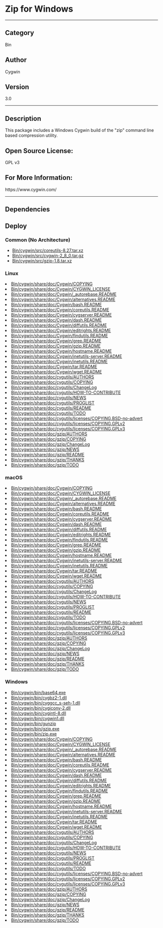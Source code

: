 # Zip for Windows
___

## Category
Bin

## Author
Cygwin

## Version
3.0

___

## Description
<p>This package includes a Windows Cygwin build of the "zip" command line based compression utility.</p>

<h2>Open Source License:</h2>
<p>GPL v3<br>

<h2>For More Information:</h2>
<p>https://www.cygwin.com/</p>

___

## Dependencies

## Deploy

### Common (No Architecture)

<ul>
<li><a href="https://gitlab.com/WeSuckLess/Reactor/-/blob/master/Atoms/com.Cygwin.Zip/Bin/cygwin/src/coreutils-8.27.tar.xz?ref_type=heads">Bin/cygwin/src/coreutils-8.27.tar.xz</a></li>
<li><a href="https://gitlab.com/WeSuckLess/Reactor/-/blob/master/Atoms/com.Cygwin.Zip/Bin/cygwin/src/cygwin-2_8_0.tar.gz?ref_type=heads">Bin/cygwin/src/cygwin-2_8_0.tar.gz</a></li>
<li><a href="https://gitlab.com/WeSuckLess/Reactor/-/blob/master/Atoms/com.Cygwin.Zip/Bin/cygwin/src/gzip-1.8.tar.xz?ref_type=heads">Bin/cygwin/src/gzip-1.8.tar.xz</a></li>
</ul>

### Linux

<li><a href="https://gitlab.com/WeSuckLess/Reactor/-/blob/master/Atoms/com.Cygwin.Zip/Linux/Bin/cygwin/share/doc/Cygwin/COPYING?ref_type=heads">Bin/cygwin/share/doc/Cygwin/COPYING</a></li>
<li><a href="https://gitlab.com/WeSuckLess/Reactor/-/blob/master/Atoms/com.Cygwin.Zip/Linux/Bin/cygwin/share/doc/Cygwin/CYGWIN_LICENSE?ref_type=heads">Bin/cygwin/share/doc/Cygwin/CYGWIN_LICENSE</a></li>
<li><a href="https://gitlab.com/WeSuckLess/Reactor/-/blob/master/Atoms/com.Cygwin.Zip/Linux/Bin/cygwin/share/doc/Cygwin/_autorebase.README?ref_type=heads">Bin/cygwin/share/doc/Cygwin/_autorebase.README</a></li>
<li><a href="https://gitlab.com/WeSuckLess/Reactor/-/blob/master/Atoms/com.Cygwin.Zip/Linux/Bin/cygwin/share/doc/Cygwin/alternatives.README?ref_type=heads">Bin/cygwin/share/doc/Cygwin/alternatives.README</a></li>
<li><a href="https://gitlab.com/WeSuckLess/Reactor/-/blob/master/Atoms/com.Cygwin.Zip/Linux/Bin/cygwin/share/doc/Cygwin/bash.README?ref_type=heads">Bin/cygwin/share/doc/Cygwin/bash.README</a></li>
<li><a href="https://gitlab.com/WeSuckLess/Reactor/-/blob/master/Atoms/com.Cygwin.Zip/Linux/Bin/cygwin/share/doc/Cygwin/coreutils.README?ref_type=heads">Bin/cygwin/share/doc/Cygwin/coreutils.README</a></li>
<li><a href="https://gitlab.com/WeSuckLess/Reactor/-/blob/master/Atoms/com.Cygwin.Zip/Linux/Bin/cygwin/share/doc/Cygwin/cygserver.README?ref_type=heads">Bin/cygwin/share/doc/Cygwin/cygserver.README</a></li>
<li><a href="https://gitlab.com/WeSuckLess/Reactor/-/blob/master/Atoms/com.Cygwin.Zip/Linux/Bin/cygwin/share/doc/Cygwin/dash.README?ref_type=heads">Bin/cygwin/share/doc/Cygwin/dash.README</a></li>
<li><a href="https://gitlab.com/WeSuckLess/Reactor/-/blob/master/Atoms/com.Cygwin.Zip/Linux/Bin/cygwin/share/doc/Cygwin/diffutils.README?ref_type=heads">Bin/cygwin/share/doc/Cygwin/diffutils.README</a></li>
<li><a href="https://gitlab.com/WeSuckLess/Reactor/-/blob/master/Atoms/com.Cygwin.Zip/Linux/Bin/cygwin/share/doc/Cygwin/editrights.README?ref_type=heads">Bin/cygwin/share/doc/Cygwin/editrights.README</a></li>
<li><a href="https://gitlab.com/WeSuckLess/Reactor/-/blob/master/Atoms/com.Cygwin.Zip/Linux/Bin/cygwin/share/doc/Cygwin/findutils.README?ref_type=heads">Bin/cygwin/share/doc/Cygwin/findutils.README</a></li>
<li><a href="https://gitlab.com/WeSuckLess/Reactor/-/blob/master/Atoms/com.Cygwin.Zip/Linux/Bin/cygwin/share/doc/Cygwin/grep.README?ref_type=heads">Bin/cygwin/share/doc/Cygwin/grep.README</a></li>
<li><a href="https://gitlab.com/WeSuckLess/Reactor/-/blob/master/Atoms/com.Cygwin.Zip/Linux/Bin/cygwin/share/doc/Cygwin/gzip.README?ref_type=heads">Bin/cygwin/share/doc/Cygwin/gzip.README</a></li>
<li><a href="https://gitlab.com/WeSuckLess/Reactor/-/blob/master/Atoms/com.Cygwin.Zip/Linux/Bin/cygwin/share/doc/Cygwin/hostname.README?ref_type=heads">Bin/cygwin/share/doc/Cygwin/hostname.README</a></li>
<li><a href="https://gitlab.com/WeSuckLess/Reactor/-/blob/master/Atoms/com.Cygwin.Zip/Linux/Bin/cygwin/share/doc/Cygwin/inetutils-server.README?ref_type=heads">Bin/cygwin/share/doc/Cygwin/inetutils-server.README</a></li>
<li><a href="https://gitlab.com/WeSuckLess/Reactor/-/blob/master/Atoms/com.Cygwin.Zip/Linux/Bin/cygwin/share/doc/Cygwin/inetutils.README?ref_type=heads">Bin/cygwin/share/doc/Cygwin/inetutils.README</a></li>
<li><a href="https://gitlab.com/WeSuckLess/Reactor/-/blob/master/Atoms/com.Cygwin.Zip/Linux/Bin/cygwin/share/doc/Cygwin/tar.README?ref_type=heads">Bin/cygwin/share/doc/Cygwin/tar.README</a></li>
<li><a href="https://gitlab.com/WeSuckLess/Reactor/-/blob/master/Atoms/com.Cygwin.Zip/Linux/Bin/cygwin/share/doc/Cygwin/wget.README?ref_type=heads">Bin/cygwin/share/doc/Cygwin/wget.README</a></li>
<li><a href="https://gitlab.com/WeSuckLess/Reactor/-/blob/master/Atoms/com.Cygwin.Zip/Linux/Bin/cygwin/share/doc/cygutils/AUTHORS?ref_type=heads">Bin/cygwin/share/doc/cygutils/AUTHORS</a></li>
<li><a href="https://gitlab.com/WeSuckLess/Reactor/-/blob/master/Atoms/com.Cygwin.Zip/Linux/Bin/cygwin/share/doc/cygutils/COPYING?ref_type=heads">Bin/cygwin/share/doc/cygutils/COPYING</a></li>
<li><a href="https://gitlab.com/WeSuckLess/Reactor/-/blob/master/Atoms/com.Cygwin.Zip/Linux/Bin/cygwin/share/doc/cygutils/ChangeLog?ref_type=heads">Bin/cygwin/share/doc/cygutils/ChangeLog</a></li>
<li><a href="https://gitlab.com/WeSuckLess/Reactor/-/blob/master/Atoms/com.Cygwin.Zip/Linux/Bin/cygwin/share/doc/cygutils/HOW-TO-CONTRIBUTE?ref_type=heads">Bin/cygwin/share/doc/cygutils/HOW-TO-CONTRIBUTE</a></li>
<li><a href="https://gitlab.com/WeSuckLess/Reactor/-/blob/master/Atoms/com.Cygwin.Zip/Linux/Bin/cygwin/share/doc/cygutils/NEWS?ref_type=heads">Bin/cygwin/share/doc/cygutils/NEWS</a></li>
<li><a href="https://gitlab.com/WeSuckLess/Reactor/-/blob/master/Atoms/com.Cygwin.Zip/Linux/Bin/cygwin/share/doc/cygutils/PROGLIST?ref_type=heads">Bin/cygwin/share/doc/cygutils/PROGLIST</a></li>
<li><a href="https://gitlab.com/WeSuckLess/Reactor/-/blob/master/Atoms/com.Cygwin.Zip/Linux/Bin/cygwin/share/doc/cygutils/README?ref_type=heads">Bin/cygwin/share/doc/cygutils/README</a></li>
<li><a href="https://gitlab.com/WeSuckLess/Reactor/-/blob/master/Atoms/com.Cygwin.Zip/Linux/Bin/cygwin/share/doc/cygutils/TODO?ref_type=heads">Bin/cygwin/share/doc/cygutils/TODO</a></li>
<li><a href="https://gitlab.com/WeSuckLess/Reactor/-/blob/master/Atoms/com.Cygwin.Zip/Linux/Bin/cygwin/share/doc/cygutils/licenses/COPYING.BSD-no-advert?ref_type=heads">Bin/cygwin/share/doc/cygutils/licenses/COPYING.BSD-no-advert</a></li>
<li><a href="https://gitlab.com/WeSuckLess/Reactor/-/blob/master/Atoms/com.Cygwin.Zip/Linux/Bin/cygwin/share/doc/cygutils/licenses/COPYING.GPLv2?ref_type=heads">Bin/cygwin/share/doc/cygutils/licenses/COPYING.GPLv2</a></li>
<li><a href="https://gitlab.com/WeSuckLess/Reactor/-/blob/master/Atoms/com.Cygwin.Zip/Linux/Bin/cygwin/share/doc/cygutils/licenses/COPYING.GPLv3?ref_type=heads">Bin/cygwin/share/doc/cygutils/licenses/COPYING.GPLv3</a></li>
<li><a href="https://gitlab.com/WeSuckLess/Reactor/-/blob/master/Atoms/com.Cygwin.Zip/Linux/Bin/cygwin/share/doc/gzip/AUTHORS?ref_type=heads">Bin/cygwin/share/doc/gzip/AUTHORS</a></li>
<li><a href="https://gitlab.com/WeSuckLess/Reactor/-/blob/master/Atoms/com.Cygwin.Zip/Linux/Bin/cygwin/share/doc/gzip/COPYING?ref_type=heads">Bin/cygwin/share/doc/gzip/COPYING</a></li>
<li><a href="https://gitlab.com/WeSuckLess/Reactor/-/blob/master/Atoms/com.Cygwin.Zip/Linux/Bin/cygwin/share/doc/gzip/ChangeLog?ref_type=heads">Bin/cygwin/share/doc/gzip/ChangeLog</a></li>
<li><a href="https://gitlab.com/WeSuckLess/Reactor/-/blob/master/Atoms/com.Cygwin.Zip/Linux/Bin/cygwin/share/doc/gzip/NEWS?ref_type=heads">Bin/cygwin/share/doc/gzip/NEWS</a></li>
<li><a href="https://gitlab.com/WeSuckLess/Reactor/-/blob/master/Atoms/com.Cygwin.Zip/Linux/Bin/cygwin/share/doc/gzip/README?ref_type=heads">Bin/cygwin/share/doc/gzip/README</a></li>
<li><a href="https://gitlab.com/WeSuckLess/Reactor/-/blob/master/Atoms/com.Cygwin.Zip/Linux/Bin/cygwin/share/doc/gzip/THANKS?ref_type=heads">Bin/cygwin/share/doc/gzip/THANKS</a></li>
<li><a href="https://gitlab.com/WeSuckLess/Reactor/-/blob/master/Atoms/com.Cygwin.Zip/Linux/Bin/cygwin/share/doc/gzip/TODO?ref_type=heads">Bin/cygwin/share/doc/gzip/TODO</a></li>

### macOS

<li><a href="https://gitlab.com/WeSuckLess/Reactor/-/blob/master/Atoms/com.Cygwin.Zip/Mac/Bin/cygwin/share/doc/Cygwin/COPYING?ref_type=heads">Bin/cygwin/share/doc/Cygwin/COPYING</a></li>
<li><a href="https://gitlab.com/WeSuckLess/Reactor/-/blob/master/Atoms/com.Cygwin.Zip/Mac/Bin/cygwin/share/doc/Cygwin/CYGWIN_LICENSE?ref_type=heads">Bin/cygwin/share/doc/Cygwin/CYGWIN_LICENSE</a></li>
<li><a href="https://gitlab.com/WeSuckLess/Reactor/-/blob/master/Atoms/com.Cygwin.Zip/Mac/Bin/cygwin/share/doc/Cygwin/_autorebase.README?ref_type=heads">Bin/cygwin/share/doc/Cygwin/_autorebase.README</a></li>
<li><a href="https://gitlab.com/WeSuckLess/Reactor/-/blob/master/Atoms/com.Cygwin.Zip/Mac/Bin/cygwin/share/doc/Cygwin/alternatives.README?ref_type=heads">Bin/cygwin/share/doc/Cygwin/alternatives.README</a></li>
<li><a href="https://gitlab.com/WeSuckLess/Reactor/-/blob/master/Atoms/com.Cygwin.Zip/Mac/Bin/cygwin/share/doc/Cygwin/bash.README?ref_type=heads">Bin/cygwin/share/doc/Cygwin/bash.README</a></li>
<li><a href="https://gitlab.com/WeSuckLess/Reactor/-/blob/master/Atoms/com.Cygwin.Zip/Mac/Bin/cygwin/share/doc/Cygwin/coreutils.README?ref_type=heads">Bin/cygwin/share/doc/Cygwin/coreutils.README</a></li>
<li><a href="https://gitlab.com/WeSuckLess/Reactor/-/blob/master/Atoms/com.Cygwin.Zip/Mac/Bin/cygwin/share/doc/Cygwin/cygserver.README?ref_type=heads">Bin/cygwin/share/doc/Cygwin/cygserver.README</a></li>
<li><a href="https://gitlab.com/WeSuckLess/Reactor/-/blob/master/Atoms/com.Cygwin.Zip/Mac/Bin/cygwin/share/doc/Cygwin/dash.README?ref_type=heads">Bin/cygwin/share/doc/Cygwin/dash.README</a></li>
<li><a href="https://gitlab.com/WeSuckLess/Reactor/-/blob/master/Atoms/com.Cygwin.Zip/Mac/Bin/cygwin/share/doc/Cygwin/diffutils.README?ref_type=heads">Bin/cygwin/share/doc/Cygwin/diffutils.README</a></li>
<li><a href="https://gitlab.com/WeSuckLess/Reactor/-/blob/master/Atoms/com.Cygwin.Zip/Mac/Bin/cygwin/share/doc/Cygwin/editrights.README?ref_type=heads">Bin/cygwin/share/doc/Cygwin/editrights.README</a></li>
<li><a href="https://gitlab.com/WeSuckLess/Reactor/-/blob/master/Atoms/com.Cygwin.Zip/Mac/Bin/cygwin/share/doc/Cygwin/findutils.README?ref_type=heads">Bin/cygwin/share/doc/Cygwin/findutils.README</a></li>
<li><a href="https://gitlab.com/WeSuckLess/Reactor/-/blob/master/Atoms/com.Cygwin.Zip/Mac/Bin/cygwin/share/doc/Cygwin/grep.README?ref_type=heads">Bin/cygwin/share/doc/Cygwin/grep.README</a></li>
<li><a href="https://gitlab.com/WeSuckLess/Reactor/-/blob/master/Atoms/com.Cygwin.Zip/Mac/Bin/cygwin/share/doc/Cygwin/gzip.README?ref_type=heads">Bin/cygwin/share/doc/Cygwin/gzip.README</a></li>
<li><a href="https://gitlab.com/WeSuckLess/Reactor/-/blob/master/Atoms/com.Cygwin.Zip/Mac/Bin/cygwin/share/doc/Cygwin/hostname.README?ref_type=heads">Bin/cygwin/share/doc/Cygwin/hostname.README</a></li>
<li><a href="https://gitlab.com/WeSuckLess/Reactor/-/blob/master/Atoms/com.Cygwin.Zip/Mac/Bin/cygwin/share/doc/Cygwin/inetutils-server.README?ref_type=heads">Bin/cygwin/share/doc/Cygwin/inetutils-server.README</a></li>
<li><a href="https://gitlab.com/WeSuckLess/Reactor/-/blob/master/Atoms/com.Cygwin.Zip/Mac/Bin/cygwin/share/doc/Cygwin/inetutils.README?ref_type=heads">Bin/cygwin/share/doc/Cygwin/inetutils.README</a></li>
<li><a href="https://gitlab.com/WeSuckLess/Reactor/-/blob/master/Atoms/com.Cygwin.Zip/Mac/Bin/cygwin/share/doc/Cygwin/tar.README?ref_type=heads">Bin/cygwin/share/doc/Cygwin/tar.README</a></li>
<li><a href="https://gitlab.com/WeSuckLess/Reactor/-/blob/master/Atoms/com.Cygwin.Zip/Mac/Bin/cygwin/share/doc/Cygwin/wget.README?ref_type=heads">Bin/cygwin/share/doc/Cygwin/wget.README</a></li>
<li><a href="https://gitlab.com/WeSuckLess/Reactor/-/blob/master/Atoms/com.Cygwin.Zip/Mac/Bin/cygwin/share/doc/cygutils/AUTHORS?ref_type=heads">Bin/cygwin/share/doc/cygutils/AUTHORS</a></li>
<li><a href="https://gitlab.com/WeSuckLess/Reactor/-/blob/master/Atoms/com.Cygwin.Zip/Mac/Bin/cygwin/share/doc/cygutils/COPYING?ref_type=heads">Bin/cygwin/share/doc/cygutils/COPYING</a></li>
<li><a href="https://gitlab.com/WeSuckLess/Reactor/-/blob/master/Atoms/com.Cygwin.Zip/Mac/Bin/cygwin/share/doc/cygutils/ChangeLog?ref_type=heads">Bin/cygwin/share/doc/cygutils/ChangeLog</a></li>
<li><a href="https://gitlab.com/WeSuckLess/Reactor/-/blob/master/Atoms/com.Cygwin.Zip/Mac/Bin/cygwin/share/doc/cygutils/HOW-TO-CONTRIBUTE?ref_type=heads">Bin/cygwin/share/doc/cygutils/HOW-TO-CONTRIBUTE</a></li>
<li><a href="https://gitlab.com/WeSuckLess/Reactor/-/blob/master/Atoms/com.Cygwin.Zip/Mac/Bin/cygwin/share/doc/cygutils/NEWS?ref_type=heads">Bin/cygwin/share/doc/cygutils/NEWS</a></li>
<li><a href="https://gitlab.com/WeSuckLess/Reactor/-/blob/master/Atoms/com.Cygwin.Zip/Mac/Bin/cygwin/share/doc/cygutils/PROGLIST?ref_type=heads">Bin/cygwin/share/doc/cygutils/PROGLIST</a></li>
<li><a href="https://gitlab.com/WeSuckLess/Reactor/-/blob/master/Atoms/com.Cygwin.Zip/Mac/Bin/cygwin/share/doc/cygutils/README?ref_type=heads">Bin/cygwin/share/doc/cygutils/README</a></li>
<li><a href="https://gitlab.com/WeSuckLess/Reactor/-/blob/master/Atoms/com.Cygwin.Zip/Mac/Bin/cygwin/share/doc/cygutils/TODO?ref_type=heads">Bin/cygwin/share/doc/cygutils/TODO</a></li>
<li><a href="https://gitlab.com/WeSuckLess/Reactor/-/blob/master/Atoms/com.Cygwin.Zip/Mac/Bin/cygwin/share/doc/cygutils/licenses/COPYING.BSD-no-advert?ref_type=heads">Bin/cygwin/share/doc/cygutils/licenses/COPYING.BSD-no-advert</a></li>
<li><a href="https://gitlab.com/WeSuckLess/Reactor/-/blob/master/Atoms/com.Cygwin.Zip/Mac/Bin/cygwin/share/doc/cygutils/licenses/COPYING.GPLv2?ref_type=heads">Bin/cygwin/share/doc/cygutils/licenses/COPYING.GPLv2</a></li>
<li><a href="https://gitlab.com/WeSuckLess/Reactor/-/blob/master/Atoms/com.Cygwin.Zip/Mac/Bin/cygwin/share/doc/cygutils/licenses/COPYING.GPLv3?ref_type=heads">Bin/cygwin/share/doc/cygutils/licenses/COPYING.GPLv3</a></li>
<li><a href="https://gitlab.com/WeSuckLess/Reactor/-/blob/master/Atoms/com.Cygwin.Zip/Mac/Bin/cygwin/share/doc/gzip/AUTHORS?ref_type=heads">Bin/cygwin/share/doc/gzip/AUTHORS</a></li>
<li><a href="https://gitlab.com/WeSuckLess/Reactor/-/blob/master/Atoms/com.Cygwin.Zip/Mac/Bin/cygwin/share/doc/gzip/COPYING?ref_type=heads">Bin/cygwin/share/doc/gzip/COPYING</a></li>
<li><a href="https://gitlab.com/WeSuckLess/Reactor/-/blob/master/Atoms/com.Cygwin.Zip/Mac/Bin/cygwin/share/doc/gzip/ChangeLog?ref_type=heads">Bin/cygwin/share/doc/gzip/ChangeLog</a></li>
<li><a href="https://gitlab.com/WeSuckLess/Reactor/-/blob/master/Atoms/com.Cygwin.Zip/Mac/Bin/cygwin/share/doc/gzip/NEWS?ref_type=heads">Bin/cygwin/share/doc/gzip/NEWS</a></li>
<li><a href="https://gitlab.com/WeSuckLess/Reactor/-/blob/master/Atoms/com.Cygwin.Zip/Mac/Bin/cygwin/share/doc/gzip/README?ref_type=heads">Bin/cygwin/share/doc/gzip/README</a></li>
<li><a href="https://gitlab.com/WeSuckLess/Reactor/-/blob/master/Atoms/com.Cygwin.Zip/Mac/Bin/cygwin/share/doc/gzip/THANKS?ref_type=heads">Bin/cygwin/share/doc/gzip/THANKS</a></li>
<li><a href="https://gitlab.com/WeSuckLess/Reactor/-/blob/master/Atoms/com.Cygwin.Zip/Mac/Bin/cygwin/share/doc/gzip/TODO?ref_type=heads">Bin/cygwin/share/doc/gzip/TODO</a></li>

### Windows

<li><a href="https://gitlab.com/WeSuckLess/Reactor/-/blob/master/Atoms/com.Cygwin.Zip/Windows/Bin/cygwin/bin/base64.exe?ref_type=heads">Bin/cygwin/bin/base64.exe</a></li>
<li><a href="https://gitlab.com/WeSuckLess/Reactor/-/blob/master/Atoms/com.Cygwin.Zip/Windows/Bin/cygwin/bin/cygbz2-1.dll?ref_type=heads">Bin/cygwin/bin/cygbz2-1.dll</a></li>
<li><a href="https://gitlab.com/WeSuckLess/Reactor/-/blob/master/Atoms/com.Cygwin.Zip/Windows/Bin/cygwin/bin/cyggcc_s-seh-1.dll?ref_type=heads">Bin/cygwin/bin/cyggcc_s-seh-1.dll</a></li>
<li><a href="https://gitlab.com/WeSuckLess/Reactor/-/blob/master/Atoms/com.Cygwin.Zip/Windows/Bin/cygwin/bin/cygiconv-2.dll?ref_type=heads">Bin/cygwin/bin/cygiconv-2.dll</a></li>
<li><a href="https://gitlab.com/WeSuckLess/Reactor/-/blob/master/Atoms/com.Cygwin.Zip/Windows/Bin/cygwin/bin/cygintl-8.dll?ref_type=heads">Bin/cygwin/bin/cygintl-8.dll</a></li>
<li><a href="https://gitlab.com/WeSuckLess/Reactor/-/blob/master/Atoms/com.Cygwin.Zip/Windows/Bin/cygwin/bin/cygwin1.dll?ref_type=heads">Bin/cygwin/bin/cygwin1.dll</a></li>
<li><a href="https://gitlab.com/WeSuckLess/Reactor/-/blob/master/Atoms/com.Cygwin.Zip/Windows/Bin/cygwin/bin/gunzip?ref_type=heads">Bin/cygwin/bin/gunzip</a></li>
<li><a href="https://gitlab.com/WeSuckLess/Reactor/-/blob/master/Atoms/com.Cygwin.Zip/Windows/Bin/cygwin/bin/gzip.exe?ref_type=heads">Bin/cygwin/bin/gzip.exe</a></li>
<li><a href="https://gitlab.com/WeSuckLess/Reactor/-/blob/master/Atoms/com.Cygwin.Zip/Windows/Bin/cygwin/bin/zip.exe?ref_type=heads">Bin/cygwin/bin/zip.exe</a></li>
<li><a href="https://gitlab.com/WeSuckLess/Reactor/-/blob/master/Atoms/com.Cygwin.Zip/Windows/Bin/cygwin/share/doc/Cygwin/COPYING?ref_type=heads">Bin/cygwin/share/doc/Cygwin/COPYING</a></li>
<li><a href="https://gitlab.com/WeSuckLess/Reactor/-/blob/master/Atoms/com.Cygwin.Zip/Windows/Bin/cygwin/share/doc/Cygwin/CYGWIN_LICENSE?ref_type=heads">Bin/cygwin/share/doc/Cygwin/CYGWIN_LICENSE</a></li>
<li><a href="https://gitlab.com/WeSuckLess/Reactor/-/blob/master/Atoms/com.Cygwin.Zip/Windows/Bin/cygwin/share/doc/Cygwin/_autorebase.README?ref_type=heads">Bin/cygwin/share/doc/Cygwin/_autorebase.README</a></li>
<li><a href="https://gitlab.com/WeSuckLess/Reactor/-/blob/master/Atoms/com.Cygwin.Zip/Windows/Bin/cygwin/share/doc/Cygwin/alternatives.README?ref_type=heads">Bin/cygwin/share/doc/Cygwin/alternatives.README</a></li>
<li><a href="https://gitlab.com/WeSuckLess/Reactor/-/blob/master/Atoms/com.Cygwin.Zip/Windows/Bin/cygwin/share/doc/Cygwin/bash.README?ref_type=heads">Bin/cygwin/share/doc/Cygwin/bash.README</a></li>
<li><a href="https://gitlab.com/WeSuckLess/Reactor/-/blob/master/Atoms/com.Cygwin.Zip/Windows/Bin/cygwin/share/doc/Cygwin/coreutils.README?ref_type=heads">Bin/cygwin/share/doc/Cygwin/coreutils.README</a></li>
<li><a href="https://gitlab.com/WeSuckLess/Reactor/-/blob/master/Atoms/com.Cygwin.Zip/Windows/Bin/cygwin/share/doc/Cygwin/cygserver.README?ref_type=heads">Bin/cygwin/share/doc/Cygwin/cygserver.README</a></li>
<li><a href="https://gitlab.com/WeSuckLess/Reactor/-/blob/master/Atoms/com.Cygwin.Zip/Windows/Bin/cygwin/share/doc/Cygwin/dash.README?ref_type=heads">Bin/cygwin/share/doc/Cygwin/dash.README</a></li>
<li><a href="https://gitlab.com/WeSuckLess/Reactor/-/blob/master/Atoms/com.Cygwin.Zip/Windows/Bin/cygwin/share/doc/Cygwin/diffutils.README?ref_type=heads">Bin/cygwin/share/doc/Cygwin/diffutils.README</a></li>
<li><a href="https://gitlab.com/WeSuckLess/Reactor/-/blob/master/Atoms/com.Cygwin.Zip/Windows/Bin/cygwin/share/doc/Cygwin/editrights.README?ref_type=heads">Bin/cygwin/share/doc/Cygwin/editrights.README</a></li>
<li><a href="https://gitlab.com/WeSuckLess/Reactor/-/blob/master/Atoms/com.Cygwin.Zip/Windows/Bin/cygwin/share/doc/Cygwin/findutils.README?ref_type=heads">Bin/cygwin/share/doc/Cygwin/findutils.README</a></li>
<li><a href="https://gitlab.com/WeSuckLess/Reactor/-/blob/master/Atoms/com.Cygwin.Zip/Windows/Bin/cygwin/share/doc/Cygwin/grep.README?ref_type=heads">Bin/cygwin/share/doc/Cygwin/grep.README</a></li>
<li><a href="https://gitlab.com/WeSuckLess/Reactor/-/blob/master/Atoms/com.Cygwin.Zip/Windows/Bin/cygwin/share/doc/Cygwin/gzip.README?ref_type=heads">Bin/cygwin/share/doc/Cygwin/gzip.README</a></li>
<li><a href="https://gitlab.com/WeSuckLess/Reactor/-/blob/master/Atoms/com.Cygwin.Zip/Windows/Bin/cygwin/share/doc/Cygwin/hostname.README?ref_type=heads">Bin/cygwin/share/doc/Cygwin/hostname.README</a></li>
<li><a href="https://gitlab.com/WeSuckLess/Reactor/-/blob/master/Atoms/com.Cygwin.Zip/Windows/Bin/cygwin/share/doc/Cygwin/inetutils-server.README?ref_type=heads">Bin/cygwin/share/doc/Cygwin/inetutils-server.README</a></li>
<li><a href="https://gitlab.com/WeSuckLess/Reactor/-/blob/master/Atoms/com.Cygwin.Zip/Windows/Bin/cygwin/share/doc/Cygwin/inetutils.README?ref_type=heads">Bin/cygwin/share/doc/Cygwin/inetutils.README</a></li>
<li><a href="https://gitlab.com/WeSuckLess/Reactor/-/blob/master/Atoms/com.Cygwin.Zip/Windows/Bin/cygwin/share/doc/Cygwin/tar.README?ref_type=heads">Bin/cygwin/share/doc/Cygwin/tar.README</a></li>
<li><a href="https://gitlab.com/WeSuckLess/Reactor/-/blob/master/Atoms/com.Cygwin.Zip/Windows/Bin/cygwin/share/doc/Cygwin/wget.README?ref_type=heads">Bin/cygwin/share/doc/Cygwin/wget.README</a></li>
<li><a href="https://gitlab.com/WeSuckLess/Reactor/-/blob/master/Atoms/com.Cygwin.Zip/Windows/Bin/cygwin/share/doc/cygutils/AUTHORS?ref_type=heads">Bin/cygwin/share/doc/cygutils/AUTHORS</a></li>
<li><a href="https://gitlab.com/WeSuckLess/Reactor/-/blob/master/Atoms/com.Cygwin.Zip/Windows/Bin/cygwin/share/doc/cygutils/COPYING?ref_type=heads">Bin/cygwin/share/doc/cygutils/COPYING</a></li>
<li><a href="https://gitlab.com/WeSuckLess/Reactor/-/blob/master/Atoms/com.Cygwin.Zip/Windows/Bin/cygwin/share/doc/cygutils/ChangeLog?ref_type=heads">Bin/cygwin/share/doc/cygutils/ChangeLog</a></li>
<li><a href="https://gitlab.com/WeSuckLess/Reactor/-/blob/master/Atoms/com.Cygwin.Zip/Windows/Bin/cygwin/share/doc/cygutils/HOW-TO-CONTRIBUTE?ref_type=heads">Bin/cygwin/share/doc/cygutils/HOW-TO-CONTRIBUTE</a></li>
<li><a href="https://gitlab.com/WeSuckLess/Reactor/-/blob/master/Atoms/com.Cygwin.Zip/Windows/Bin/cygwin/share/doc/cygutils/NEWS?ref_type=heads">Bin/cygwin/share/doc/cygutils/NEWS</a></li>
<li><a href="https://gitlab.com/WeSuckLess/Reactor/-/blob/master/Atoms/com.Cygwin.Zip/Windows/Bin/cygwin/share/doc/cygutils/PROGLIST?ref_type=heads">Bin/cygwin/share/doc/cygutils/PROGLIST</a></li>
<li><a href="https://gitlab.com/WeSuckLess/Reactor/-/blob/master/Atoms/com.Cygwin.Zip/Windows/Bin/cygwin/share/doc/cygutils/README?ref_type=heads">Bin/cygwin/share/doc/cygutils/README</a></li>
<li><a href="https://gitlab.com/WeSuckLess/Reactor/-/blob/master/Atoms/com.Cygwin.Zip/Windows/Bin/cygwin/share/doc/cygutils/TODO?ref_type=heads">Bin/cygwin/share/doc/cygutils/TODO</a></li>
<li><a href="https://gitlab.com/WeSuckLess/Reactor/-/blob/master/Atoms/com.Cygwin.Zip/Windows/Bin/cygwin/share/doc/cygutils/licenses/COPYING.BSD-no-advert?ref_type=heads">Bin/cygwin/share/doc/cygutils/licenses/COPYING.BSD-no-advert</a></li>
<li><a href="https://gitlab.com/WeSuckLess/Reactor/-/blob/master/Atoms/com.Cygwin.Zip/Windows/Bin/cygwin/share/doc/cygutils/licenses/COPYING.GPLv2?ref_type=heads">Bin/cygwin/share/doc/cygutils/licenses/COPYING.GPLv2</a></li>
<li><a href="https://gitlab.com/WeSuckLess/Reactor/-/blob/master/Atoms/com.Cygwin.Zip/Windows/Bin/cygwin/share/doc/cygutils/licenses/COPYING.GPLv3?ref_type=heads">Bin/cygwin/share/doc/cygutils/licenses/COPYING.GPLv3</a></li>
<li><a href="https://gitlab.com/WeSuckLess/Reactor/-/blob/master/Atoms/com.Cygwin.Zip/Windows/Bin/cygwin/share/doc/gzip/AUTHORS?ref_type=heads">Bin/cygwin/share/doc/gzip/AUTHORS</a></li>
<li><a href="https://gitlab.com/WeSuckLess/Reactor/-/blob/master/Atoms/com.Cygwin.Zip/Windows/Bin/cygwin/share/doc/gzip/COPYING?ref_type=heads">Bin/cygwin/share/doc/gzip/COPYING</a></li>
<li><a href="https://gitlab.com/WeSuckLess/Reactor/-/blob/master/Atoms/com.Cygwin.Zip/Windows/Bin/cygwin/share/doc/gzip/ChangeLog?ref_type=heads">Bin/cygwin/share/doc/gzip/ChangeLog</a></li>
<li><a href="https://gitlab.com/WeSuckLess/Reactor/-/blob/master/Atoms/com.Cygwin.Zip/Windows/Bin/cygwin/share/doc/gzip/NEWS?ref_type=heads">Bin/cygwin/share/doc/gzip/NEWS</a></li>
<li><a href="https://gitlab.com/WeSuckLess/Reactor/-/blob/master/Atoms/com.Cygwin.Zip/Windows/Bin/cygwin/share/doc/gzip/README?ref_type=heads">Bin/cygwin/share/doc/gzip/README</a></li>
<li><a href="https://gitlab.com/WeSuckLess/Reactor/-/blob/master/Atoms/com.Cygwin.Zip/Windows/Bin/cygwin/share/doc/gzip/THANKS?ref_type=heads">Bin/cygwin/share/doc/gzip/THANKS</a></li>
<li><a href="https://gitlab.com/WeSuckLess/Reactor/-/blob/master/Atoms/com.Cygwin.Zip/Windows/Bin/cygwin/share/doc/gzip/TODO?ref_type=heads">Bin/cygwin/share/doc/gzip/TODO</a></li>
